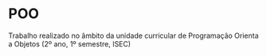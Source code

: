 # POO
 
Trabalho realizado no âmbito da unidade curricular de Programação Orienta a Objetos (2º ano, 1º semestre, ISEC)
